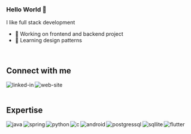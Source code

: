 ### Hello World 👋

I like full stack development
- 🔭 Working on frontend and backend project 
- 🌱 Learning design patterns 
<br>


## Connect with me
[<img align="left" alt="linked-in" src="https://img.shields.io/badge/linkedin-%230077B5.svg?&style=for-the-badge&logo=linkedin&logoColor=white" />](https://www.linkedin.com/in/andrei-lazar-8990451a4)

[<img align="left" alt="web-site" src="https://img.shields.io/website-up-down-green-red/http/monip.org.svg" />](https://andreilazar-dev.com/)

<br>
<br>

## Expertise
<img align="left" alt="java" src="https://img.shields.io/badge/Java-ED8B00?style=for-the-badge&logo=java&logoColor=white" />
<img align="left" alt="spring" src="https://img.shields.io/badge/spring%20-%236DB33F.svg?&style=for-the-badge&logo=spring&logoColor=white" />
<img align="left" alt="python" src="https://img.shields.io/badge/Python-14354C?style=for-the-badge&logo=python&logoColor=white" />
<img align="left" alt="c" src="https://img.shields.io/badge/C-00599C?style=for-the-badge&logo=c&logoColor=white" />
<img align="left" alt="android" src="https://img.shields.io/badge/Android-3DDC84?logo=android&logoColor=white&style=for-the-badge" />
<img align="left" alt="postgressql" src="https://img.shields.io/badge/PostgreSQL-316192?style=for-the-badge&logo=postgresql&logoColor=white" />
<img align="left" alt="sqllite" src="https://img.shields.io/badge/SQLite-07405E?style=for-the-badge&logo=sqlite&logoColor=white" />
<img align="left" alt="flutter" src="https://img.shields.io/badge/Flutter-02569B?style=for-the-badge&logo=flutter&logoColor=white" />
<br>
<br>
